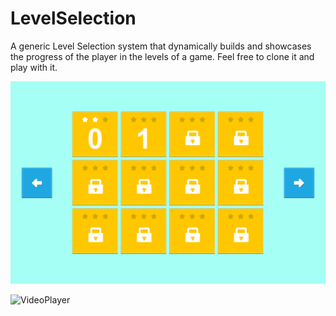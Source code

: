 # LevelSelection 
A generic Level Selection system that dynamically builds and showcases the progress of the player in the levels of a game. Feel free to clone it and play with it. 

![](LevelSelectHero.PNG)

![VideoPlayer](https://user-images.githubusercontent.com/7412222/79502074-64babf80-802f-11ea-8e0f-07435493cb24.gif)

